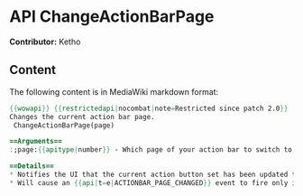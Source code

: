 # API ChangeActionBarPage

**Contributor:** Ketho

## Content

The following content is in MediaWiki markdown format:

```mediawiki
{{wowapi}} {{restrictedapi|nocombat|note=Restricted since patch 2.0}}
Changes the current action bar page.
 ChangeActionBarPage(page)

==Arguments==
:;page:{{apitype|number}} - Which page of your action bar to switch to. Expects an integer 1-6.

==Details==
* Notifies the UI that the current action button set has been updated to the current value of the CURRENT_ACTIONBAR_PAGE global variable.
* Will cause an {{api|t=e|ACTIONBAR_PAGE_CHANGED}} event to fire only if there was actually a change (tested in 9.0.5).
```